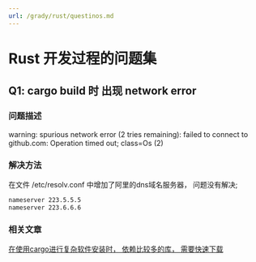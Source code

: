 ```yaml
---
url: /grady/rust/questinos.md
---
```

# Rust 开发过程的问题集

## Q1: cargo build 时 出现 network error

### 问题描述

warning: spurious network error (2 tries remaining): failed to connect to github.com: Operation timed out; class=Os (2)

### 解决方法

在文件 /etc/resolv.conf 中增加了阿里的dns域名服务器， 问题没有解决;

```sh
nameserver 223.5.5.5
nameserver 223.6.6.6
```

### 相关文章

[在使用cargo进行复杂软件安装时， 依赖比较多的库， 需要快速下载](https://www.cnblogs.com/QuLory/p/13992013.html)
